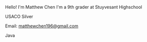 Hello! I'm Matthew Chen
I'm a 9th grader at Stuyvesant Highschool


USACO Silver


Email: matthewchen196@gmail.com


Java
